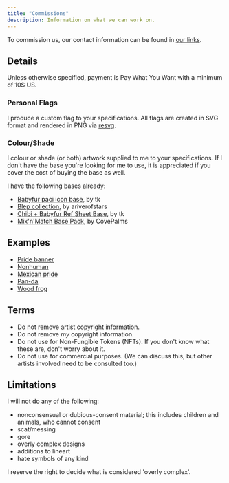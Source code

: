 ```yaml
---
title: "Commissions"
description: Information on what we can work on.
---
```

To commission us, our contact information can be found in [our links](/links/).

## Details

Unless otherwise specified, payment is Pay What You Want with a minimum of 10$ US.

### Personal Flags

I produce a custom flag to your specifications. All flags are created in SVG format and rendered in PNG via [resvg](https://github.com/RazrFalcon/resvg).

### Colour/Shade

I colour or shade (or both) artwork supplied to me to your specifications. If I don't have the base you're looking for me to use, it is appreciated if you cover the cost of buying the base as well.

I have the following bases already:

* [Babyfur paci icon base](https://ko-fi.com/s/a7795bdf80), by tk
* [Blep collection](https://twitter.com/ariverofstars/status/1454203169949560837), by ariverofstars
* [Chibi + Babyfur Ref Sheet Base](https://ko-fi.com/s/7704529f4f), by tk
* [Mix'n'Match Base Pack](https://payhip.com/b/mf2O), by CovePalms

## Examples

* [Pride banner](/static/img/pride-3.0.png)
* [Nonhuman](/static/img/nonhuman-f.png)
* [Mexican pride](/static/img/mexico.png)
* [Pan-da](/static/img/pan-da.png)
* [Wood frog](/static/img/woodfrog.png)

## Terms

* Do not remove artist copyright information.
* Do not remove *my* copyright information.
* Do not use for Non-Fungible Tokens (NFTs). If you don't know what these are, don't worry about it.
* Do not use for commercial purposes. (We can discuss this, but other artists involved need to be consulted too.)

## Limitations

I will not do any of the following:

* nonconsensual or dubious-consent material; this includes children and animals, who cannot consent
* scat/messing
* gore
* overly complex designs
* additions to lineart
* hate symbols of any kind

I reserve the right to decide what is considered 'overly complex'.


